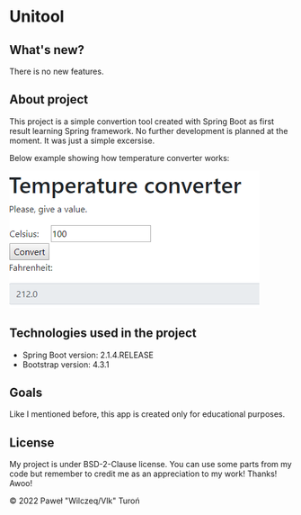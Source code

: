 # Unitool

## What's new?

There is no new features.

## About project

This project is a simple convertion tool created with Spring Boot as first result learning Spring framework. No further development 
is planned at the moment. It was just a simple excersise.

Below example showing how temperature converter works:

![Temperature Converter Example](./images/conv.png)

## Technologies used in the project

* Spring Boot version: 2.1.4.RELEASE
* Bootstrap version: 4.3.1

## Goals

Like I mentioned before, this app is created only for educational purposes.

## License 

My project is under BSD-2-Clause license. You can use some parts from my code but remember to credit me as an appreciation to my work! Thanks! Awoo!

© 2022 Paweł "Wilczeq/Vlk" Turoń
